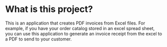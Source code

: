 # What is this project?

This is an application that creates PDF invoices from Excel files. For example, if you have your order catalog stored in an excel spread sheet, you can use this application to generate an invoice receipt from the excel to a PDF to send to your customer.